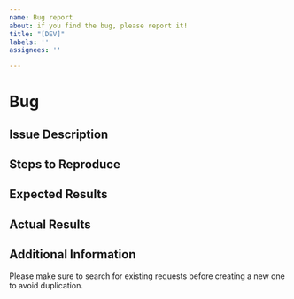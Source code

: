 ```yaml
---
name: Bug report
about: if you find the bug, please report it!
title: "[DEV]"
labels: ''
assignees: ''

---
```


# Bug

## Issue Description

<!-- Provide a brief description of the issue -->

## Steps to Reproduce

<!-- Describe the steps to reproduce the issue -->

## Expected Results

<!-- Describe what you expected to happen -->

## Actual Results

<!-- Describe what actually happened -->

## Additional Information

<!-- Add any additional information or context -->

Please make sure to search for existing requests before creating a new one to avoid duplication.
